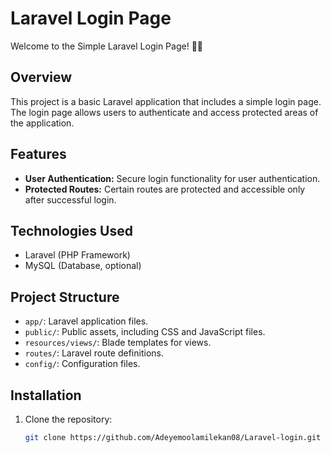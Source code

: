 # Laravel Login Page

Welcome to the Simple Laravel Login Page! 🔐🚀

## Overview

This project is a basic Laravel application that includes a simple login page. The login page allows users to authenticate and access protected areas of the application.

## Features

- **User Authentication:** Secure login functionality for user authentication.
- **Protected Routes:** Certain routes are protected and accessible only after successful login.

## Technologies Used

- Laravel (PHP Framework)
- MySQL (Database, optional)

## Project Structure

- `app/`: Laravel application files.
- `public/`: Public assets, including CSS and JavaScript files.
- `resources/views/`: Blade templates for views.
- `routes/`: Laravel route definitions.
- `config/`: Configuration files.

## Installation

1. Clone the repository:

   ```bash
   git clone https://github.com/Adeyemoolamilekan08/Laravel-login.git
